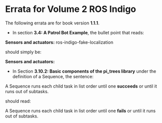 # Errata for Volume 2 ROS Indigo #

The following errata are for book version **1.1.1**.

   * In section **3.4: A Patrol Bot Example**, the bullet point that reads:

   **Sensors and actuators:** ros-indigo-fake-localization

   should simply be:

   **Sensors and actuators:**

   * In Section **3.10.2: Basic components of the pi_trees library** under the definition of a Sequence, the sentence:

   A Sequence runs each child task in list order until one **succeeds** or until it runs out of subtasks.

   should read:

   A Sequence runs each child task in list order until one **fails** or until it runs out of subtasks.
 
